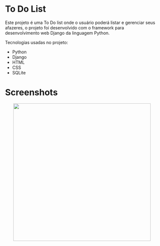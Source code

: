 # To Do List
 Este projeto é uma To Do list onde o usuário poderá listar e gerenciar seus afazeres, o projeto foi desenvolvido com o framework para desenvolvimento web Django da linguagem Python.

 Tecnologias usadas no projeto:
 <ul>
  <li>Python</li>
  <li>Django</li>
  <li>HTML</li>
  <li>CSS</li>
  <li>SQLite</li>
 </ul>

# Screenshots

<div align="center">
<img src="https://github.com/Isaac2109/To-Do-List/assets/113056042/6400ecb0-ddc0-40b7-a328-5eeaaeb3c99d" width="450px" />
</div>
